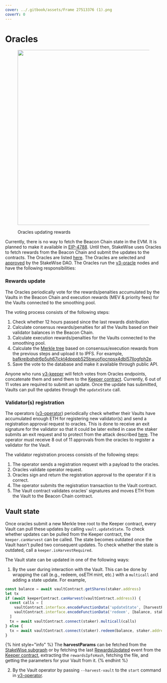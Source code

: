 ```yaml
---
cover: ../.gitbook/assets/Frame 27513376 (1).png
coverY: 0
---
```


# Oracles



<figure><img src="../.gitbook/assets/image (3).png" alt="" width="563"><figcaption><p>Oracles updating rewards</p></figcaption></figure>

Currently, there is no way to fetch the Beacon Chain state in the EVM. It is planned to make it available in [EIP-4788](https://eips.ethereum.org/EIPS/eip-4788). Until then, StakeWise uses Oracles to fetch rewards from the Beacon Chain and submit the updates to the contracts. The Oracles are listed [here](../protocol-overview-in-depth/oracles.md). The Oracles are selected and [approved](https://vote.stakewise.io/#/proposal/0x54ceedefd1060fbad17ab6181be5a90da4c686dc071d1f6121d24c0398700be6) by the StakeWise DAO. The Oracles run the [v3-oracle](https://github.com/stakewise/v3-oracle) nodes and have the following responsibilities:

### Rewards update

The Oracles periodically vote for the rewards/penalties accumulated by the Vaults in the Beacon Chain and execution rewards (MEV & priority fees) for the Vaults connected to the smoothing pool.

The voting process consists of the following steps:

1. Check whether 12 hours passed since the last rewards distribution
2. Calculate consensus rewards/penalties for all the Vaults based on their validator balances in the Beacon Chain.
3. Calculate execution rewards/penalties for the Vaults connected to the smoothing pool.&#x20;
4. Calculate the [Merkle tree](https://en.wikipedia.org/wiki/Merkle_tree) based on consensus/execution rewards from the previous steps and upload it to IPFS. For example, [bafkreibqhdr6p5uh67ickt4dpppb525bwuofjocnpsx4dbl57llogfph2e](https://stakewise.infura-ipfs.io/ipfs/bafkreibqhdr6p5uh67ickt4dpppb525bwuofjocnpsx4dbl57llogfph2e).
5. Save the vote to the database and make it available through public API.

Anyone who runs [v3-keeper](https://github.com/stakewise/v3-keeper/) will fetch votes from Oracles endpoints, concatenate them and send them to the [Keeper contract](https://v3-docs.stakewise.io/deployments). Currently, 6 out of 11 votes are required to submit an update. Once the update has submitted, Vaults can pull the updates through the `updateState` call.

### Validator(s) registration

The operators ([v3-operator](https://github.com/stakewise/v3-operator)) periodically check whether their Vaults have accumulated enough ETH for registering new validator(s) and send a registration approval request to oracles. This is done to receive an exit signature for the validator so that it could be later exited in case the staker submits an exit request and to protect from the attack described [here](https://blog.lido.fi/vulnerability-response-update/). The operator must receive 8 out of 11 approvals from the oracles to register a validator for the Vault.

The validator registration process consists of the following steps:

1. The operator sends a registration request with a payload to the oracles.
2. Oracles validate operator request.
3. Oracles sign and return the registration approval to the operator if it is correct.
4. The operator submits the registration transaction to the Vault contract.
5. The Vault contract validates oracles' signatures and moves ETH from the Vault to the Beacon Chain contract.

## Vault state

Once oracles submit a new Merkle tree root to the Keeper contract, every Vault can pull these updates by calling `vault.updateState`. To check whether updates can be pulled from the Keeper contract, the `keeper.canHarvest` can be called. The state becomes outdated once the Vault hasn't pulled two consequent updates. To check whether the state is outdated, call a `keeper.isHarvestRequired`.

The Vault state can be updated in one of the following ways:

1. By the user during interaction with the Vault. This can be done by wrapping the call (e.g., redeem, osETH mint, etc.) with a `multicall` and adding a state update. For example,

```typescript
const balance = await vaultContract.getShares(staker.address)
let tx
if (await keeperContract.canHarvest(vaultContract.address)) {
  const calls = [
    vaultContract.interface.encodeFunctionData('updateState', [harvestParams]),
    vaultContract.interface.encodeFunctionData('redeem', [balance, staker.address]),
  ]
  tx = await vaultContract.connect(staker).multicall(calls)
} else {
  tx = await vaultContract.connect(staker).redeem(balance, staker.address)
}
```

{% hint style="info" %}
The **harvestParams** can be fetched from the [StakeWise subgraph](https://graphs.stakewise.io/mainnet/subgraphs/name/stakewise/prod/graphql?query=%7B%0A++vaults%28where%3A+%7Bid%3A+%220xac0f906e433d58fa868f936e8a43230473652885%22%7D%29+%7B%0A++++rewardsRoot%0A++++proofReward%0A++++proofUnlockedMevReward%0A++++proof%0A++%7D%0A%7D) or by fetching the last [RewardsUpdated](https://github.com/stakewise/v3-core/blob/main/contracts/interfaces/IKeeperRewards.sol#L22) event from the [Keeper contract](https://v3-docs.stakewise.io/deployments), extracting the `rewardsIpfsHash`, fetching the file, and getting the parameters for your Vault from it.
{% endhint %}

2. By the Vault operator by passing `--harvest-vault` to the `start` command in [v3-operator](https://github.com/stakewise/v3-operator).

